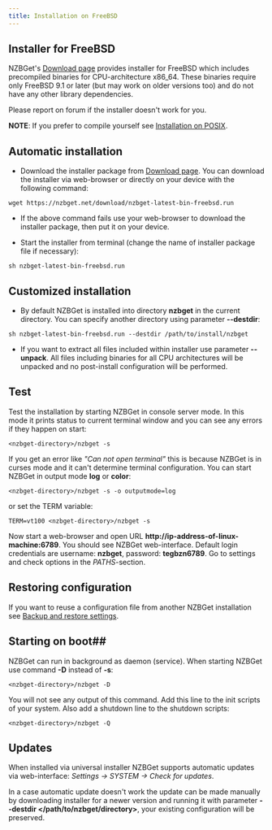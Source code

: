 ```yaml
---
title: Installation on FreeBSD
---
```

## Installer for FreeBSD ##
NZBGet's [Download page](download) provides installer for FreeBSD which includes precompiled binaries for CPU-architecture x86_64. These binaries require only FreeBSD 9.1 or later (but may work on older versions too) and do not have any other library dependencies.

Please report on forum if the installer doesn't work for you.

**NOTE**: If you prefer to compile yourself see [Installation on POSIX](installation-on-posix).

## Automatic installation ##
- Download the installer package from [Download page](download).
You can download the installer via web-browser or directly on your device with the following command:
 ```
wget https://nzbget.net/download/nzbget-latest-bin-freebsd.run
 ```

- If the above command fails use your web-browser to download the installer package, then put it on your device.

- Start the installer from terminal (change the name of installer package file if necessary):
 ```
sh nzbget-latest-bin-freebsd.run
 ```

## Customized installation ##
- By default NZBGet is installed into directory **nzbget** in the current directory. You can specify another directory using parameter **-\-destdir**:
```
sh nzbget-latest-bin-freebsd.run --destdir /path/to/install/nzbget
```

- If you want to extract all files included within installer use parameter **-\-unpack**. All files including binaries for all CPU architectures will be unpacked and no post-install configuration will be performed.

## Test ##
Test the installation by starting NZBGet in console server mode. In this mode it prints status to current terminal window and you can see any errors if they happen on start:

    <nzbget-directory>/nzbget -s

If you get an error like *"Can not open terminal"* this is because NZBGet is in curses mode and it can't determine terminal configuration. You can start NZBGet in output mode **log** or **color**:

    <nzbget-directory>/nzbget -s -o outputmode=log

or set the TERM variable:

    TERM=vt100 <nzbget-directory>/nzbget -s

Now start a web-browser and open URL **http://ip-address-of-linux-machine:6789**. You should see NZBGet web-interface. Default login credentials are username: **nzbget**, password: **tegbzn6789**. Go to settings and check options in the *PATHS*-section.

## Restoring configuration ##
If you want to reuse a configuration file from another NZBGet installation see [Backup and restore settings](backup-and-restore-settings).

## Starting on boot##
NZBGet can run in background as daemon (service). When starting NZBGet use command **-D** instead of **-s**:

    <nzbget-directory>/nzbget -D

You will not see any output of this command.
Add this line to the init scripts of your system. Also add a shutdown line to the shutdown scripts:

    <nzbget-directory>/nzbget -Q

## Updates ##
When installed via universal installer NZBGet supports automatic updates via web-interface: *Settings -> SYSTEM -> Check for updates*.

In a case automatic update doesn't work the update can be made manually by downloading installer for a newer version and running it with parameter **-\-destdir \</path/to/nzbget/directory>**, your existing configuration will be preserved.
